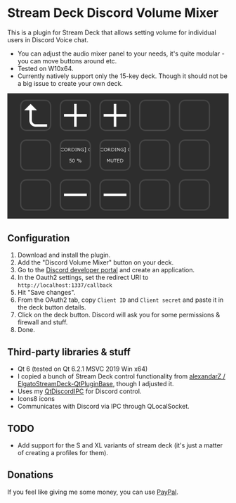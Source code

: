# Stream Deck Discord Volume Mixer
This is a plugin for Stream Deck that allows setting volume for individual users in Discord Voice chat.

* You can adjust the audio mixer panel to your needs, it's quite modular - you can move buttons around etc.
* Tested on W10x64.
* Currently natively support only the 15-key deck. Though it should not be a big issue to create your own deck.

![](etc/sshot.png)

## Configuration
1. Download and install the plugin.
2. Add the "Discord Volume Mixer" button on your deck.
3. Go to the [Discord developer portal](https://discordapp.com/developers) and create an application.
4. In the Oauth2 settings, set the redirect URI to `http://localhost:1337/callback`
5. Hit "Save changes".
6. From the OAuth2 tab, copy `Client ID` and `Client secret` and paste it in the deck button details.
7. Click on the deck button. Discord will ask you for some permissions & firewall and stuff.
8. Done.

## Third-party libraries & stuff
* Qt 6 (tested on Qt 6.2.1 MSVC 2019 Win x64)
* I copied a bunch of Stream Deck control functionality from [alexandarZ / ElgatoStreamDeck-QtPluginBase](https://github.com/alexandarZ/ElgatoStreamDeck-QtPluginBase), though I adjusted it.
* Uses my [QtDiscordIPC](https://github.com/CZDanol/QtDiscordIPC/) for Discord control.
* Icons8 icons
* Communicates with Discord via IPC through QLocalSocket.

## TODO
* Add support for the S and XL variants of stream deck (it's just a matter of creating a profiles for them).

## Donations
If you feel like giving me some money, you can use [PayPal](https://www.paypal.com/donate/?hosted_button_id=QZC5P67TBTRX6).
